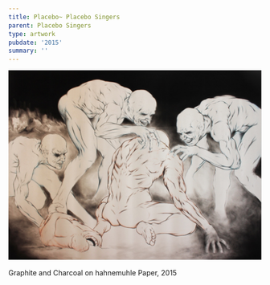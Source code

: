 ```yaml
---
title: Placebo~ Placebo Singers
parent: Placebo Singers
type: artwork
pubdate: '2015'
summary: ''
---
```

![](/assets/img/ali-akbar-mehta-placebo-singers-2015.jpg)

Graphite and Charcoal on hahnemuhle Paper, 2015
